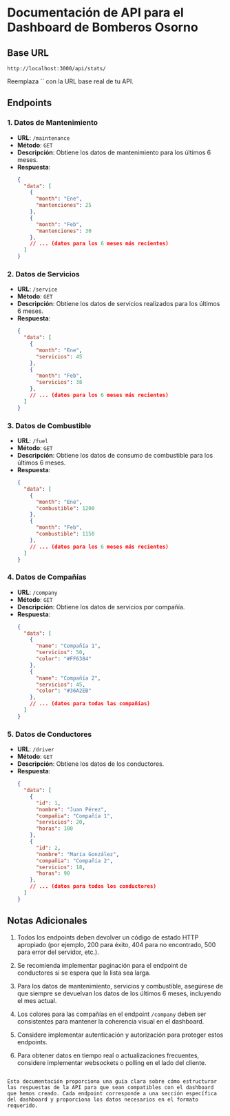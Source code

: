 # Documentación de API para el Dashboard de Bomberos Osorno

## Base URL

```
http://localhost:3000/api/stats/
```

Reemplaza `` con la URL base real de tu API.

## Endpoints

### 1. Datos de Mantenimiento

- **URL**: `/maintenance`
- **Método**: `GET`
- **Descripción**: Obtiene los datos de mantenimiento para los últimos 6 meses.
- **Respuesta**:
  ```json
  {
    "data": [
      {
        "month": "Ene",
        "mantenciones": 25
      },
      {
        "month": "Feb",
        "mantenciones": 30
      },
      // ... (datos para los 6 meses más recientes)
    ]
  }
  ```

### 2. Datos de Servicios

- **URL**: `/service`
- **Método**: `GET`
- **Descripción**: Obtiene los datos de servicios realizados para los últimos 6 meses.
- **Respuesta**:
  ```json
  {
    "data": [
      {
        "month": "Ene",
        "servicios": 45
      },
      {
        "month": "Feb",
        "servicios": 38
      },
      // ... (datos para los 6 meses más recientes)
    ]
  }
  ```

### 3. Datos de Combustible

- **URL**: `/fuel`
- **Método**: `GET`
- **Descripción**: Obtiene los datos de consumo de combustible para los últimos 6 meses.
- **Respuesta**:
  ```json
  {
    "data": [
      {
        "month": "Ene",
        "combustible": 1200
      },
      {
        "month": "Feb",
        "combustible": 1150
      },
      // ... (datos para los 6 meses más recientes)
    ]
  }
  ```

### 4. Datos de Compañías

- **URL**: `/company`
- **Método**: `GET`
- **Descripción**: Obtiene los datos de servicios por compañía.
- **Respuesta**:
  ```json
  {
    "data": [
      {
        "name": "Compañía 1",
        "servicios": 50,
        "color": "#FF6384"
      },
      {
        "name": "Compañía 2",
        "servicios": 45,
        "color": "#36A2EB"
      },
      // ... (datos para todas las compañías)
    ]
  }
  ```

### 5. Datos de Conductores

- **URL**: `/driver`
- **Método**: `GET`
- **Descripción**: Obtiene los datos de los conductores.
- **Respuesta**:
  ```json
  {
    "data": [
      {
        "id": 1,
        "nombre": "Juan Pérez",
        "compañia": "Compañía 1",
        "servicios": 20,
        "horas": 100
      },
      {
        "id": 2,
        "nombre": "María González",
        "compañia": "Compañía 2",
        "servicios": 18,
        "horas": 90
      },
      // ... (datos para todos los conductores)
    ]
  }
  ```

## Notas Adicionales

1. Todos los endpoints deben devolver un código de estado HTTP apropiado (por ejemplo, 200 para éxito, 404 para no encontrado, 500 para error del servidor, etc.).

2. Se recomienda implementar paginación para el endpoint de conductores si se espera que la lista sea larga.

3. Para los datos de mantenimiento, servicios y combustible, asegúrese de que siempre se devuelvan los datos de los últimos 6 meses, incluyendo el mes actual.

4. Los colores para las compañías en el endpoint `/company` deben ser consistentes para mantener la coherencia visual en el dashboard.

5. Considere implementar autenticación y autorización para proteger estos endpoints.

6. Para obtener datos en tiempo real o actualizaciones frecuentes, considere implementar websockets o polling en el lado del cliente.
```

Esta documentación proporciona una guía clara sobre cómo estructurar las respuestas de la API para que sean compatibles con el dashboard que hemos creado. Cada endpoint corresponde a una sección específica del dashboard y proporciona los datos necesarios en el formato requerido.